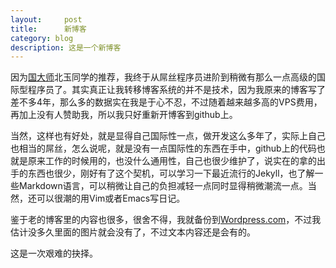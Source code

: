 ```yaml
---
layout:     post
title:      新博客
category: blog
description: 这是一个新博客
---
```

因为[国大师](http://beiyuu.com/github-pages)北玉同学的推荐，我终于从屌丝程序员进阶到稍微有那么一点高级的国际型程序员了。其实真正让我转移博客系统的并不是技术，因为我原来的博客写了差不多4年，那么多的数据实在我是于心不忍，不过随着越来越多高的VPS费用，再加上没有人赞助我，所以我只好重新开博客到github上。

当然，这样也有好处，就是显得自己国际性一点，做开发这么多年了，实际上自己也相当的屌丝，怎么说呢，就是没有一点国际性的东西在手中，github上的代码也就是原来工作的时候用的，也没什么通用性，自己也很少维护了，说实在的拿的出手的东西也很少，刚好有了这个契机，可以学习一下最近流行的Jekyll，也了解一些Markdown语言，可以稍微让自己的负担减轻一点同时显得稍微潮流一点。当然，还可以很潮的用Vim或者Emacs写日记。

鉴于老的博客里的内容也很多，很舍不得，我就备份到[Wordpress.com](http://soundbbg.wordpress.com/)，不过我估计没多久里面的图片就会没有了，不过文本内容还是会有的。

这是一次艰难的抉择。